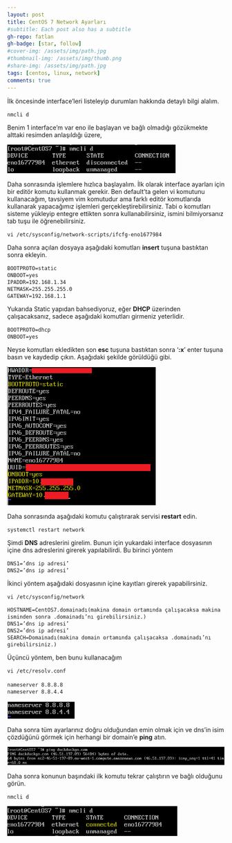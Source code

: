 ```yaml
---
layout: post
title: CentOS 7 Network Ayarları
#subtitle: Each post also has a subtitle
gh-repo: fatlan
gh-badge: [star, follow]
#cover-img: /assets/img/path.jpg
#thumbnail-img: /assets/img/thumb.png
#share-img: /assets/img/path.jpg
tags: [centos, linux, network]
comments: true
---
```

İlk öncesinde interface’leri listeleyip durumları hakkında detaylı bilgi alalım.

~~~
nmcli d
~~~

Benim 1 interface’m var eno ile başlayan ve bağlı olmadığı gözükmekte alttaki resimden anlaşıldığı üzere,

![Crepe](/assets/img/cent7-net-conf/cnw01.png)

Daha sonrasında işlemlere hızlıca başlayalım. İlk olarak interface ayarları için bir editör komutu kullanmak gerekir. Ben default’ta gelen vi komutunu kullanacağım, tavsiyem vim komutudur ama farklı editör komutlarıda kullanarak yapacağımız işlemleri gerçekleştirebilirsiniz. Tabi o komutları sisteme yükleyip entegre ettikten sonra kullanabilirsiniz, ismini bilmiyorsanız tab tuşu ile öğrenebilirsiniz.

~~~
vi /etc/sysconfig/network-scripts/ifcfg-eno1677984
~~~

Daha sonra açılan dosyaya aşağıdaki komutları **insert** tuşuna bastıktan sonra ekleyin.

~~~
BOOTPROTO=static
ONBOOT=yes
IPADDR=192.168.1.34
NETMASK=255.255.255.0
GATEWAY=192.168.1.1
~~~

Yukarıda Static yapıdan bahsediyoruz, eğer **DHCP** üzerinden çalışacaksanız, sadece aşağıdaki komutları girmeniz yeterlidir.

~~~
BOOTPROTO=dhcp
ONBOOT=yes
~~~

Neyse komutları ekledikten son **esc** tuşuna bastıktan sonra ‘**:x**’ enter tuşuna basın ve kaydedip çıkın. Aşağıdaki şekilde görüldüğü gibi.

![Crepe](/assets/img/cent7-net-conf/cnw02.png)

Daha sonrasında aşağıdaki komutu çalıştırarak servisi **restart** edin.

~~~
systemctl restart network
~~~

Şimdi **DNS** adreslerini girelim.
Bunun için yukardaki interface dosyasının içine dns adreslerini girerek yapılabilirdi. Bu birinci yöntem

~~~
DNS1=’dns ip adresi’
DNS2=’dns ip adresi’
~~~

İkinci yöntem aşağıdaki dosyasının içine kayıtları girerek yapabilirsiniz.

~~~
vi /etc/sysconfig/network
~~~

~~~
HOSTNAME=CentOS7.domainadı(makina domain ortamında çalışacaksa makina isminden sonra .domainadı’nı girebilirsiniz.)
DNS1=’dns ip adresi’
DNS2=’dns ip adresi’
SEARCH=Domainadı(makina domain ortamında çalışacaksa .domainadı’nı girebilirsiniz.)
~~~

Üçüncü yöntem, ben bunu kullanacağım

~~~
vi /etc/resolv.conf

nameserver 8.8.8.8
nameserver 8.8.4.4
~~~

![Crepe](/assets/img/cent7-net-conf/cnw03.png)

Daha sonra tüm ayarlarınız doğru olduğundan emin olmak için ve dns’in isim çözdüğünü görmek için herhangi bir domain’e **ping** atın.

![Crepe](/assets/img/cent7-net-conf/cnw04.png)

Daha sonra konunun başındaki ilk komutu tekrar çalıştırın ve bağlı olduğunu görün.

~~~
nmcli d
~~~

![Crepe](/assets/img/cent7-net-conf/cnw05.png)